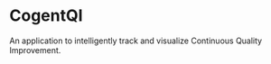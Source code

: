 CogentQI
=====================

An application to intelligently track and visualize Continuous Quality Improvement.
